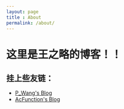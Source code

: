 ```yaml
---
layout: page
title : About
permalink: /about/
---
```


# 这里是王之略的博客！！

## 挂上些友链：
- [P_Wang's Blog](https://tle666.github.io/)
- [AcFunction's Blog](https://acfunction.github.io/)
